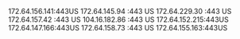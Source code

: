 172.64.156.141:443US
172.64.145.94	:443	US
172.64.229.30	:443	US
172.64.157.42	:443	US
104.16.182.86	:443	US
172.64.152.215:443US
172.64.147.166:443US
172.64.158.73	:443	US
172.64.155.163:443US



